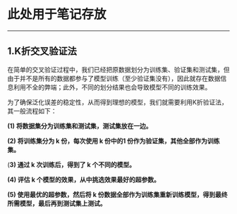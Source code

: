 # 此处用于笔记存放

---

## 1.K折交叉验证法

在简单的交叉验证过程中，我们已经把原数据划分为训练集、验证集和测试集，但由于并不是所有的数据都参与了模型训练（至少验证集没有），因此就存在数据信息利用不全的弊端；此外，不同的划分结果也会导致模型不同的训练效果。

为了确保泛化误差的稳定性，从而得到理想的模型，我们就需要利用K折验证法，其一般流程如下：

**(1) 将数据集分为训练集和测试集，测试集放在一边。**

**(2) 将训练集分为 k 份，每次使用 k 份中的1 份作为验证集，其他全部作为训练集。**

(**3) 通过 k 次训练后，得到了 k 个不同的模型。**

**(4) 评估 k 个模型的效果，从中挑选效果最好的超参数。**

**(5) 使用最优的超参数，然后将 k 份数据全部作为训练集重新训练模型，得到最终所需模型，最后再到测试集上测试。**